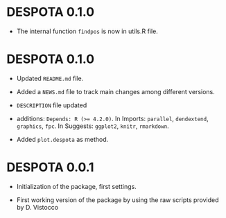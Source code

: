 # DESPOTA 0.1.0

* The internal function `findpos` is now in utils.R file.


# DESPOTA 0.1.0

* Updated `README.md` file.

* Added a `NEWS.md` file to track main changes among different versions.

* `DESCRIPTION` file updated

* additions: `Depends: R (>= 4.2.0)`. In Imports: `parallel`, `dendextend`, `graphics`, `fpc`. In Suggests: `ggplot2`, `knitr`, `rmarkdown`.

* Added `plot.despota` as method.


# DESPOTA 0.0.1

* Initialization of the package, first settings.

* First working version of the package by using the raw scripts provided by D. Vistocco